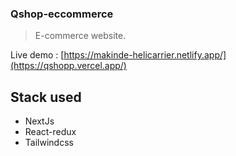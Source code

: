 ### Qshop-eccommerce

> E-commerce website. 

Live demo : [https://makinde-helicarrier.netlify.app/](https://qshopp.vercel.app/)

## Stack used
- NextJs
- React-redux
- Tailwindcss

